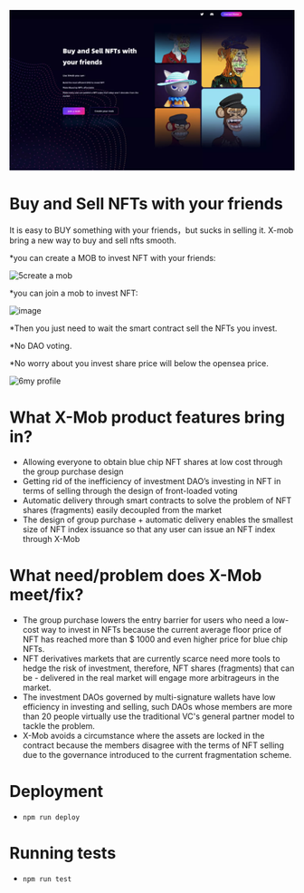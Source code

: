 ![](./xmob.png)

# Buy and Sell NFTs with your friends
It is easy to BUY something with your friends，but sucks in selling it.
X-mob bring a new way to buy and sell nfts smooth.

*you can create a MOB to invest NFT with your friends:

![5create a mob](https://user-images.githubusercontent.com/47583564/170903279-a0779d8b-335d-4e38-a3d8-c25e75c722c9.png)

*you can join a mob to invest NFT:

![image](https://user-images.githubusercontent.com/47583564/170903677-c88163e0-5f4d-42cf-a11e-04ac92dec02e.png)

*Then you just need to wait the smart contract sell the NFTs you invest.

*No DAO voting.

*No worry about you invest share price will below the opensea price.

![6my profile](https://user-images.githubusercontent.com/47583564/170905833-fe806034-9000-4fd2-b207-c35cc5512e56.png)


# What X-Mob product features bring in?

- Allowing everyone to obtain blue chip NFT shares at low cost through the group purchase design
- Getting rid of the inefficiency of investment DAO’s investing in NFT in terms of selling through the design of front-loaded voting
- Automatic delivery through smart contracts to solve the problem of NFT shares (fragments) easily decoupled from the market
- The design of group purchase + automatic delivery enables the smallest size of NFT index issuance so that any user can issue an NFT index through X-Mob

# What need/problem does X-Mob meet/fix?

- The group purchase lowers the entry barrier for users who need a low-cost way to invest in NFTs because the current average floor price of NFT has reached more than $ 1000 and even higher price for blue chip NFTs.
- NFT derivatives markets that are currently scarce need more tools to hedge the risk of investment, therefore, NFT shares (fragments) that can be - delivered in the real market will engage more arbitrageurs in the market.
- The investment DAOs governed by multi-signature wallets have low efficiency in investing and selling, such DAOs whose members are more than 20 people virtually use the traditional VC's general partner model to tackle the problem.
- X-Mob avoids a circumstance where the assets are locked in the contract because the members disagree with the terms of NFT selling due to the governance introduced to the current fragmentation scheme.

# Deployment
* `npm run deploy` 

# Running tests
* `npm run test`

